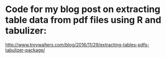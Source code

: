 # Code for my blog post on extracting table data from pdf files using R and tabulizer:

http://www.troywalters.com/blog/2016/11/29/extracting-tables-pdfs-tabulizer-package/